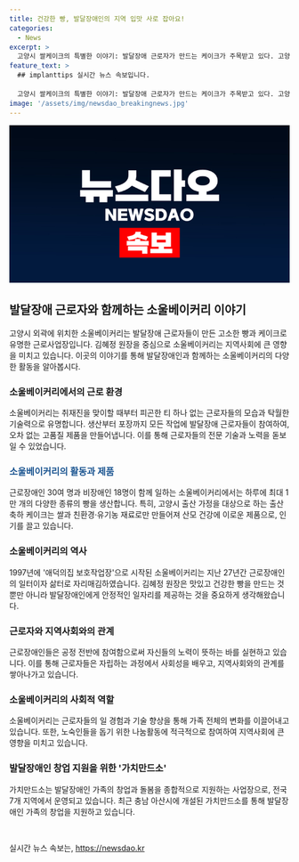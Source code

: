 ```yaml
---
title: 건강한 빵, 발달장애인의 지역 입맛 사로 잡아요!
categories:
  - News
excerpt: >
  고양시 쌀케이크의 특별한 이야기: 발달장애 근로자가 만드는 케이크가 주목받고 있다. 고양시 쌀과 친환경 재료로 만든 이 케이크는 17년째 출산 선물로 배달되고, 근로장애인들이 모든 공정에 참여하여 높은 품질을 유지하고 있다. 소울베이커리는 근로장애인에게 안정적인 일자리를 제공하며, 꾸준한 노력으로 지역사회에 기여하는 사례로 주목받고 있다. 근로자들의 자립과 사회적 관계 형성을 위한 노력도 함께 이뤄지고 있다.
feature_text: >
  ## implanttips 실시간 뉴스 속보입니다.

  고양시 쌀케이크의 특별한 이야기: 발달장애 근로자가 만드는 케이크가 주목받고 있다. 고양시 쌀과 친환경 재료로 만든 이 케이크는 17년째 출산 선물로 배달되고, 근로장애인들이 모든 공정에 참여하여 높은 품질을 유지하고 있다. 소울베이커리는 근로장애인에게 안정적인 일자리를 제공하며, 꾸준한 노력으로 지역사회에 기여하는 사례로 주목받고 있다. 근로자들의 자립과 사회적 관계 형성을 위한 노력도 함께 이뤄지고 있다.
image: '/assets/img/newsdao_breakingnews.jpg'
---
```


<p><img src="/assets/img/newsdao_breakingnews.jpg" alt="implanttips 속보" /></p>

<h2 data-ke-size="size26">발달장애 근로자와 함께하는 소울베이커리 이야기</h2>

<p data-ke-size="size16">고양시 외곽에 위치한 소울베이커리는 발달장애 근로자들이 만든 고소한 빵과 케이크로 유명한 근로사업장입니다. 김혜정 원장을 중심으로 소울베이커리는 지역사회에 큰 영향을 미치고 있습니다. 이곳의 이야기를 통해 발달장애인과 함께하는 소울베이커리의 다양한 활동을 알아봅시다.</p>

<h3 data-ke-size="size22">소울베이커리에서의 근로 환경</h3>

<p data-ke-size="size16">소울베이커리는 취재진을 맞이할 때부터 피곤한 티 하나 없는 근로자들의 모습과 탁월한 기술력으로 유명합니다. 생산부터 포장까지 모든 작업에 발달장애 근로자들이 참여하여, 오차 없는 고품질 제품을 만들어냅니다. 이를 통해 근로자들의 전문 기술과 노력을 돋보일 수 있었습니다.</p>

<h3 data-ke-size="size22"><b><span style="color: #1a5490;">소울베이커리의 활동과 제품</span></b></h3>

<p data-ke-size="size16">근로장애인 30여 명과 비장애인 18명이 함께 일하는 소울베이커리에서는 하루에 최대 1만 개의 다양한 종류의 빵을 생산합니다. 특히, 고양시 출산 가정을 대상으로 하는 출산 축하 케이크는 쌀과 친환경·유기농 재료로만 만들어져 산모 건강에 이로운 제품으로, 인기를 끌고 있습니다.</p>

<h3 data-ke-size="size22">소울베이커리의 역사</h3>

<p data-ke-size="size16">1997년에 '애덕의집 보호작업장'으로 시작된 소울베이커리는 지난 27년간 근로장애인의 일터이자 삶터로 자리매김하였습니다. 김혜정 원장은 맛있고 건강한 빵을 만드는 것뿐만 아니라 발달장애인에게 안정적인 일자리를 제공하는 것을 중요하게 생각해왔습니다.</p>

<h3 data-ke-size="size22">근로자와 지역사회와의 관계</h3>

<p data-ke-size="size16">근로장애인들은 공정 전반에 참여함으로써 자신들의 노력이 뜻하는 바를 실현하고 있습니다. 이를 통해 근로자들은 자립하는 과정에서 사회성을 배우고, 지역사회와의 관계를 쌓아나가고 있습니다.</p>

<h3 data-ke-size="size22">소울베이커리의 사회적 역할</h3>

<p data-ke-size="size16">소울베이커리는 근로자들의 일 경험과 기술 향상을 통해 가족 전체의 변화를 이끌어내고 있습니다. 또한, 노숙인들을 돕기 위한 나눔활동에 적극적으로 참여하여 지역사회에 큰 영향을 미치고 있습니다.</p>

<h3 data-ke-size="size22">발달장애인 창업 지원을 위한 '가치만드소'</h3>

<p data-ke-size="size16">가치만드소는 발달장애인 가족의 창업과 돌봄을 종합적으로 지원하는 사업장으로, 전국 7개 지역에서 운영되고 있습니다. 최근 충남 아산시에 개설된 가치만드소를 통해 발달장애인 가족의 창업을 지원하고 있습니다.</p>

<p data-ke-size="size16">&nbsp;</p>
실시간 뉴스 속보는, <a href="https://newsdao.kr" rel="dofollow">https://newsdao.kr</a>



